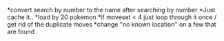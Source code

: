 *convert search by number to the name after searching by number
*Just cache it..
*load by 20 pokemon
*if moveset < 4 just loop through it once / get rid of the duplicate moves
*change "no known location" on a few that are found 